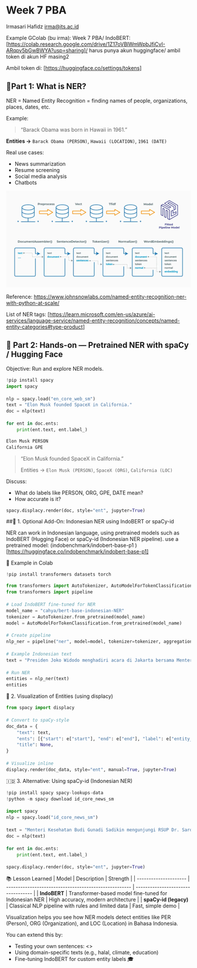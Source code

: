 # Week 7 PBA
Irmasari Hafidz
irma@its.ac.id

Example GColab (bu irma):
Week 7 PBA/ IndoBERT: [https://colab.research.google.com/drive/1Z17oVBlWmWpbJfiCvI-ARqpv5bGwBWYA?usp=sharing]/ harus punya akun huggingface/ ambil token di akun HF masing2

Ambil token di: [https://huggingface.co/settings/tokens]

## 🔹Part 1: What is NER?   
NER = Named Entity Recognition = finding names of people, organizations, places, dates, etc.

Example:
> “Barack Obama was born in Hawaii in 1961.”

**Entities →** `Barack Obama (PERSON)`, `Hawaii (LOCATION)`, `1961 (DATE)`


Real use cases:

- News summarization
- Resume screening
- Social media analysis
- Chatbots

<img src="https://github.com/irhafidz/PBA/blob/main/figure/img_2.png?raw=true" 
     alt="NER Visualization" 
     width="650">

Reference: https://www.johnsnowlabs.com/named-entity-recognition-ner-with-python-at-scale/

List of NER tags: [https://learn.microsoft.com/en-us/azure/ai-services/language-service/named-entity-recognition/concepts/named-entity-categories#type-product]

## 🔹 Part 2: Hands-on — Pretrained NER with spaCy / Hugging Face 
Objective: Run and explore NER models.

```python
!pip install spacy
import spacy

nlp = spacy.load("en_core_web_sm")
text = "Elon Musk founded SpaceX in California."
doc = nlp(text)

for ent in doc.ents:
    print(ent.text, ent.label_)

```
```python
Elon Musk PERSON
California GPE
```
> “Elon Musk founded SpaceX in California.”
> 
> Entities → `Elon Musk (PERSON)`, `SpaceX (ORG)`, `California (LOC)`

Discuss:
- What do labels like PERSON, ORG, GPE, DATE mean?
- How accurate is it?

```python
spacy.displacy.render(doc, style="ent", jupyter=True)
```
##💬 1. Optional Add-On: Indonesian NER using IndoBERT or spaCy-id

NER can work in Indonesian language, using pretrained models such as IndoBERT (Hugging Face) or spaCy-id (Indonesian NER pipeline).
use a pretrained model: (indobenchmark/indobert-base-p1 )[https://huggingface.co/indobenchmark/indobert-base-p1]

🧩 Example in Colab
```python
!pip install transformers datasets torch
```

```python
from transformers import AutoTokenizer, AutoModelForTokenClassification
from transformers import pipeline

# Load IndoBERT fine-tuned for NER
model_name = "cahya/bert-base-indonesian-NER"
tokenizer = AutoTokenizer.from_pretrained(model_name)
model = AutoModelForTokenClassification.from_pretrained(model_name)

# Create pipeline
nlp_ner = pipeline("ner", model=model, tokenizer=tokenizer, aggregation_strategy="simple")

# Example Indonesian text
text = "Presiden Joko Widodo menghadiri acara di Jakarta bersama Menteri Keuangan Sri Mulyani."

# Run NER
entities = nlp_ner(text)
entities

```
🧭 2. Visualization of Entities (using displacy)

```python
from spacy import displacy

# Convert to spaCy-style
doc_data = {
    "text": text,
    "ents": [{"start": e["start"], "end": e["end"], "label": e["entity_group"]} for e in entities],
    "title": None,
}

# Visualize inline
displacy.render(doc_data, style="ent", manual=True, jupyter=True)

```
🇮🇩 3. Alternative: Using spaCy-id (Indonesian NER)
```python
!pip install spacy spacy-lookups-data
!python -m spacy download id_core_news_sm

import spacy
nlp = spacy.load("id_core_news_sm")

text = "Menteri Kesehatan Budi Gunadi Sadikin mengunjungi RSUP Dr. Sardjito di Yogyakarta."
doc = nlp(text)

for ent in doc.ents:
    print(ent.text, ent.label_)

spacy.displacy.render(doc, style="ent", jupyter=True)

```

📚 Lesson Learned
| Model                 | Description                                           | Strength                           |
| --------------------- | ----------------------------------------------------- | ---------------------------------- |
| **IndoBERT**          | Transformer-based model fine-tuned for Indonesian NER | High accuracy, modern architecture |
| **spaCy-id (legacy)** | Classical NLP pipeline with rules and limited data    | Fast, simple demo                  |

Visualization helps you see how NER models detect entities like PER (Person), ORG (Organization), and LOC (Location) in Bahasa Indonesia.

You can extend this by:
- Testing your own sentences: <<buat text3="">>
- Using domain-specific texts (e.g., halal, climate, education)
- Fine-tuning IndoBERT for custom entity labels 🎓
